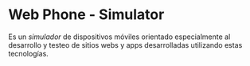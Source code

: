 # Web Phone - Simulator
Es un *simulador* de dispositivos móviles orientado especialmente al desarrollo y testeo de sitios webs y apps desarrolladas utilizando estas tecnologías.